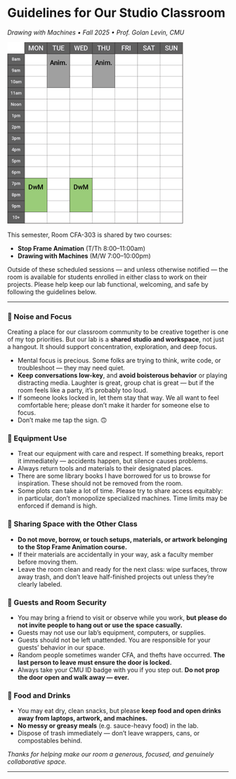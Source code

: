 
# Guidelines for Our Studio Classroom

*Drawing with Machines • Fall 2025 • Prof. Golan Levin, CMU*

<img src="img/cfa303-fall2025.png" width="400">

This semester, Room CFA-303 is shared by two courses:

* **Stop Frame Animation** (T/Th 8:00–11:00am)
* **Drawing with Machines** (M/W 7:00–10:00pm)

Outside of these scheduled sessions — and unless otherwise notified — the room is available for students enrolled in either class to work on their projects. Please help keep our lab functional, welcoming, and safe by following the guidelines below.

---

### 🤫 Noise and Focus

Creating a place for our classroom community to be creative together is one of my top priorities. But our lab is a **shared studio and workspace**, not just a hangout. It should support concentration, exploration, and deep focus.

* Mental focus is precious. Some folks are trying to think, write code, or troubleshoot — they may need quiet.
* **Keep conversations low-key**, and **avoid boisterous behavior** or playing distracting media. Laughter is great, group chat is great — but if the room feels like a party, it’s probably too loud.
* If someone looks locked in, let them stay that way. We all want to feel comfortable here; please don’t make it harder for someone else to focus.
* Don’t make me tap the sign. 🙃


### 🔧 Equipment Use

* Treat our equipment with care and respect. If something breaks, report it immediately — accidents happen, but silence causes problems.
* Always return tools and materials to their designated places.
* There are some library books I have borrowed for us to browse for inspiration. These should not be removed from the room. 
* Some plots can take a lot of time. Please try to share access equitably: in particular, don’t monopolize specialized machines. Time limits may be enforced if demand is high.


### 🤝 Sharing Space with the Other Class

* **Do not move, borrow, or touch setups, materials, or artwork belonging to the Stop Frame Animation course.**
* If their materials are accidentally in your way, ask a faculty member before moving them.
* Leave the room clean and ready for the next class: wipe surfaces, throw away trash, and don’t leave half-finished projects out unless they’re clearly labeled.


### 👥 Guests and Room Security

* You may bring a friend to visit or observe while you work, **but please do not invite people to hang out or use the space casually.**
* Guests may not use our lab’s equipment, computers, or supplies.
* Guests should not be left unattended. You are responsible for your guests’ behavior in our space.
* Random people sometimes wander CFA, and thefts have occurred. **The last person to leave must ensure the door is locked.**
* Always take your CMU ID badge with you if you step out. **Do not prop the door open and walk away — ever.** 


### 🧃 Food and Drinks

* You may eat dry, clean snacks, but please **keep food and open drinks away from laptops, artwork, and machines.**
* **No messy or greasy meals** (e.g. sauce-heavy food) in the lab.
* Dispose of trash immediately — don’t leave wrappers, cans, or compostables behind.


*Thanks for helping make our room a generous, focused, and genuinely collaborative space.*

---
